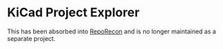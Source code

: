 # KiCad Project Explorer

This has been absorbed into [RepoRecon](https://github.com/devbisme/RepoRecon) and is no longer maintained as a separate project.
